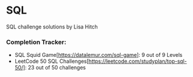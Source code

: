 # SQL
SQL challenge solutions by Lisa Hitch

### Completion Tracker:
  - SQL Squid Game[https://datalemur.com/sql-game]: 9 out of 9 Levels
  - LeetCode 50 SQL Challenges[https://leetcode.com/studyplan/top-sql-50/]: 23 out of 50 challenges
